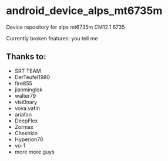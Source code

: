 # android_device_alps_mt6735m
Device repository for alps mt6735m CM12.1 6735

Currently broken features:
you tell me

## Thanks to:
 * SRT TEAM
 * DerTeufel1980
 * fire855
 * jianminglok
 * walter79
 * visi0nary
 * vova.vafin
 * ariafan
 * DeepFlex
 * Zormax
 * Cheshkin
 * Hyperion70
 * vo-1
 * more more guys
